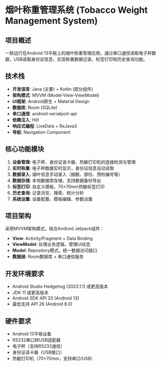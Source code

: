 # 烟叶称重管理系统 (Tobacco Weight Management System)

## 项目概述
一款运行在Android 13平板上的烟叶称重管理应用，通过串口通信读取电子秤数据，USB读取身份证信息，实现称重数据记录、标签打印和历史查询功能。

## 技术栈
- **开发语言**: Java (主要) + Kotlin (部分组件)
- **架构模式**: MVVM (Model-View-ViewModel)
- **UI框架**: Android原生 + Material Design
- **数据库**: Room (SQLite)
- **串口通信**: android-serialport-api
- **依赖注入**: Hilt
- **响应式编程**: LiveData + RxJava3
- **导航**: Navigation Component

## 核心功能模块
1. **设备管理**: 电子秤、身份证读卡器、热敏打印机的连接检测与管理
2. **实时称重**: 电子秤数据实时显示，身份证信息自动读取
3. **数据录入**: 烟叶信息手动录入（捆数、部位、预检编号等）
4. **数据存储**: 本地数据库存储，支持数据备份导出
5. **标签打印**: 自定义模板，70×70mm热敏标签打印
6. **历史查询**: 记录浏览、搜索、统计分析
7. **系统设置**: 设备配置、模板编辑、参数设置

## 项目架构
采用MVVM架构模式，结合Android Jetpack组件：
- **View**: Activity/Fragment + Data Binding
- **ViewModel**: 处理业务逻辑，管理UI状态
- **Model**: Repository模式，统一数据访问接口
- **数据层**: Room数据库 + 串口通信服务

## 开发环境要求
- Android Studio Hedgehog (2023.1.1) 或更高版本
- JDK 11 或更高版本
- Android SDK API 33 (Android 13)
- 最低支持 API 26 (Android 8.0)

## 硬件要求
- Android 13平板设备
- RS232串口转USB适配器
- 电子秤（支持RS232通信）
- 身份证读卡器（USB接口）
- 热敏打印机（70×70mm，支持串口/USB） 